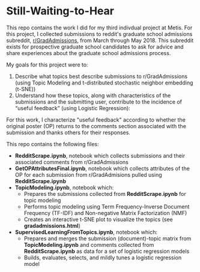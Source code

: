 # Still-Waiting-to-Hear

This repo contains the work I did for my third indivdual project at Metis. For this project, I collected submissions to reddit's graduate school admissions subreddit, [r/GradAdmissions](https://www.reddit.com/r/gradadmissions/), from March through May 2018. This subreddit exists for prospective graduate school candidates to ask for advice and share experiences about the graduate school admissions process. 

My goals for this project were to:
1. Describe what topics best describe submissions to r/GradAdmissions (using Topic Modeling and t-distributed stochastic neighbor embedding (t-SNE))
2. Understand how these topics, along with characteristics of the submissions and the submitting user, contribute to the incidence of “useful feedback” (using Logistic Regression):

For this work, I characterize "useful feedback" according to whether the original poster (OP) returns to the comments section associated with the submission and thanks others for their responses.

This repo contains the following files:
* **RedditScrape.ipynb**, notebook which collects submissions and their associated comments from r/GradAdmissions
* **GetOPAttributesFinal.ipynb**, notebook which collects attributes of the OP for each submission from r/GradAdmisions pulled using **RedditScrape.ipynb**
* **TopicModeling.ipynb**, notebook which:
  * Prepares the submissions collected from **RedditScrape.ipynb** for topic modeling
  * Performs topic modeling using Term Frequency-Inverse Document Frequency (TF-IDF) and Non-negative Matrix Factorization (NMF)
  * Creates an interactive t-SNE plot to visualize the topics (see **gradadmissions.html**)
* **SupervisedLearningFromTopics.ipynb**, notebook which:
  * Prepares and merges the submission (document)-topic matrix from **TopicModeling.ipynb** and comments collected from **RedditScrape.ipynb** as data for a set of logistic regression models
  * Builds, evaluates, selects, and mildly tunes a logistic regression model
